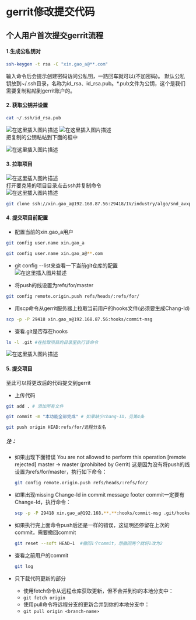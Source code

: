 # gerrit修改提交代码
## 个人用户首次提交gerrit流程

#### 1.生成公私钥对
 

```bash
ssh-keygen -t rsa -C "xin.gao_a@**.com"
```

输入命令后会提示创建密码访问公私钥，一路回车就可以(不加密码)。
默认公私钥放到~/.ssh目录，名称为id_rsa、id_rsa.pub。*.pub文件为公钥，这个是我们需要复制粘帖到gerrit账户的。
#### 2. 获取公钥并设置

```bash
cat ~/.ssh/id_rsa.pub
```
![在这里插入图片描述](https://img-blog.csdnimg.cn/direct/9337fb1c80e343c794cf8b2bdf554ea7.png)
![在这里插入图片描述](https://img-blog.csdnimg.cn/direct/28d9143ff798447a9ab06dc9b07d4bc8.png)\
把复制的公钥粘帖到下面的框中

![在这里插入图片描述](https://img-blog.csdnimg.cn/direct/58363ba0fe484ef3859b2fa2002458b0.png)
#### 3. 拉取项目
![在这里插入图片描述](https://img-blog.csdnimg.cn/direct/baffc8cb600b48ad8cb11aeb6c7bf9f8.png) \
打开要克隆的项目目录点击ssh并复制命令 \
![在这里插入图片描述](https://img-blog.csdnimg.cn/direct/ef5531486dca4dc5b4c0f3ad0c1517bf.png)

```bash
git clone ssh://xin.gao_a@192.168.87.56:29418/IV/industry/algo/snd_avxp_xray
```
#### 4. 提交项目前配置
- 配置当前的xin.gao_a用户
```bash
git config user.name xin.gao_a
```

```bash
git config user.name xin.gao_a@**.com
```

- git config --list来查看一下当前git仓库的配置 \
![在这里插入图片描述](https://img-blog.csdnimg.cn/direct/4f5b09983dcd41b7858e39609b2313a6.png)

- 将push的线设置为refs/for/master

```bash
git config remote.origin.push refs/heads/:refs/for/
```

- 用scp命令从gerrit服务器上拉取当前用户的hooks文件(必须要生成Chang-Id)

```bash
scp -p -P 29418 xin.gao_a@192.168.87.56:hooks/commit-msg
```

- 查看.git是否存在hooks

```bash
ls -l .git #在拉取项目的目录里执行该命令
```
![在这里插入图片描述](https://img-blog.csdnimg.cn/direct/755ddccbc8514a39a59a816fd768dae6.png)
#### 5. 提交项目
至此可以将更改后的代码提交到gerrit
- 上传代码

```bash
git add . # 添加所有文件
```

```bash
git commit -m "本功能全部完成" # 如果缺少chang-ID，见第4条
```

```bash
git push origin HEAD:refs/for/远程分支名
```
##### 注：
- 如果出现下面错误
  You are not allowed to perform this operation [remote rejected] master -> master (prohibited by Gerrit)
这是因为没有将push的线设置为refs/for/master，执行如下命令：
	```bash
	git config remote.origin.push refs/heads/:refs/for/
	```
- 如果出现missing Change-Id in commit message footer
  commit一定要有Change-Id，执行命令：
	```bash
	scp -p -P 29418 xin.gao_a@192.168.**.**:hooks/commit-msg .git/hooks/
	```
- 如果执行完上面命令push后还是一样的错误，这证明还停留在上次的commit，需要撤回commit

	```bash
	git reset --soft HEAD~1  #撤回1个commit，想撤回两个就将1改为2
	```
- 查看之前用户的commit
	```bash
	git log
	```
- 只下载代码更新的部分
  - 使用fetch命令从远程仓库获取更新，但不合并到你的本地分支中：
  - `git fetch origin`
  - 使用pull命令将远程分支的更新合并到你的本地分支中：
  - `git pull origin <branch-name>`

